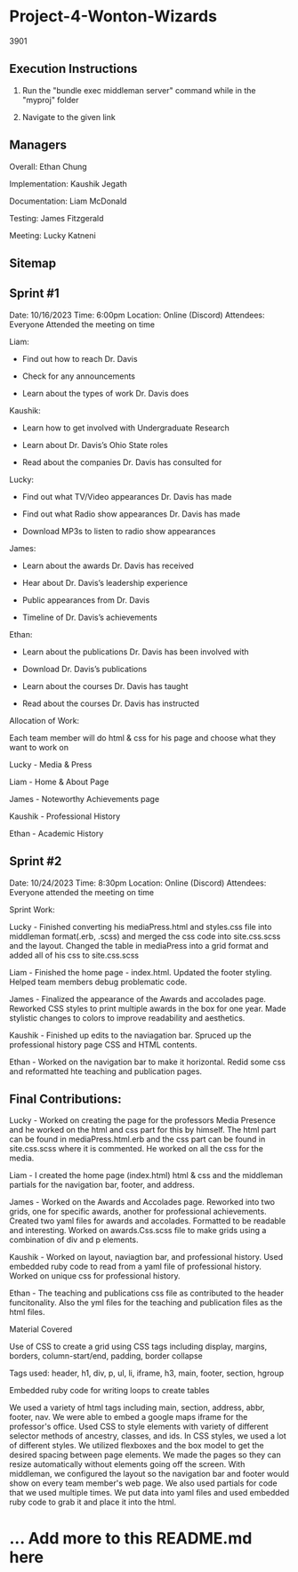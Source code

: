 # Project-4-Wonton-Wizards
3901
## Execution Instructions
1. Run the "bundle exec middleman server" command while in the "myproj" folder

2. Navigate to the given link

## Managers
Overall:		Ethan Chung

Implementation:	Kaushik Jegath

Documentation:	Liam McDonald

Testing:		James Fitzgerald

Meeting:		Lucky Katneni

## Sitemap

## Sprint #1
Date: 10/16/2023
Time: 6:00pm
Location: Online (Discord)
Attendees: Everyone Attended the meeting on time

Liam:

- Find out how to reach Dr. Davis

- Check for any announcements

- Learn about the types of work Dr. Davis does

Kaushik:

- Learn how to get involved with Undergraduate Research

- Learn about Dr. Davis’s Ohio State roles

- Read about the companies Dr. Davis has consulted for

Lucky:

- Find out what TV/Video appearances Dr. Davis has made

- Find out what Radio show appearances Dr. Davis has made

- Download MP3s to listen to radio show appearances

James:

- Learn about the awards Dr. Davis has received

- Hear about Dr. Davis’s leadership experience

- Public appearances from Dr. Davis

- Timeline of Dr. Davis’s achievements

Ethan:

- Learn about the publications Dr. Davis has been involved with

- Download Dr. Davis’s publications

- Learn about the courses Dr. Davis has taught

- Read about the courses Dr. Davis has instructed


Allocation of Work:

Each team member will do html & css for his page and choose what they want to work on

Lucky - Media & Press

Liam - Home & About Page

James - Noteworthy Achievements page

Kaushik - Professional History

Ethan - Academic History

## Sprint #2

Date: 10/24/2023
Time: 8:30pm
Location: Online (Discord)
Attendees: Everyone attended the meeting on time

Sprint Work:

Lucky -  Finished converting his mediaPress.html and styles.css file into middleman format(.erb, .scss) and merged the css code into site.css.scss and the layout. Changed the table in mediaPress into a grid format and added all of his css to site.css.scss

Liam - Finished the home page - index.html. Updated the footer styling. Helped team members debug problematic code.

James - Finalized the appearance of the Awards and accolades page. Reworked CSS styles to print multiple awards in the box for one year. Made stylistic changes to colors to improve readability and aesthetics.

Kaushik - Finished up edits to the naviagation bar. Spruced up the professional history page CSS and HTML contents.

Ethan - Worked on the navigation bar to make it horizontal. Redid some css and reformatted hte teaching and publication pages. 


## Final Contributions:

Lucky - Worked on creating the page for the professors Media Presence and he worked on the html and css part for this by himself. The html part can be found in mediaPress.html.erb and the css part can be found in site.css.scss where it is commented. He worked on all the css for the media.

Liam - I created the home page (index.html) html & css and the middleman partials for the navigation bar, footer, and address.

James - Worked on the Awards and Accolades page. Reworked into two grids, one for specific awards, another for professional achievements. Created two yaml files for awards and accolades. Formatted to be readable and interesting. Worked on awards.Css.scss file to make grids using a combination of div and p elements.

Kaushik - Worked on layout, naviagtion bar, and professional history. Used embedded ruby code to read from a yaml file of professional history. Worked on unique css for professional history.

Ethan - The teaching and publications css file as contributed to the header funcitonality. Also the yml files for the teaching and publication files as the html files.

Material Covered

Use of CSS to create a grid using CSS tags including display, margins, borders, column-start/end, padding, border collapse

Tags used: header, h1, div, p, ul, li, iframe, h3, main, footer, section, hgroup

Embedded ruby code for writing loops to create tables

We used a variety of html tags including main, section, address, abbr, footer, nav. We were able to embed a google maps iframe for the professor's office. Used CSS to style elements with variety of different selector methods of ancestry, classes, and ids. In CSS styles, we used a lot of different styles. We utilized flexboxes and the box model to get the desired spacing between page elements. We made the pages so they can resize automatically without elements going off the screen. With middleman, we configured the layout so the navigation bar and footer would show on every team member's web page. We also used partials for code that we used multiple times. We put data into yaml files and used embedded ruby code to grab it and place it into the html.


# ... Add more to this README.md here
